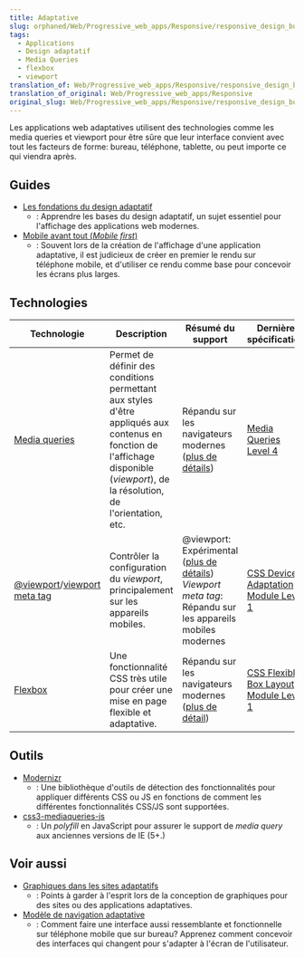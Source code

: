 ```yaml
---
title: Adaptative
slug: orphaned/Web/Progressive_web_apps/Responsive/responsive_design_building_blocks
tags:
  - Applications
  - Design adaptatif
  - Media Queries
  - flexbox
  - viewport
translation_of: Web/Progressive_web_apps/Responsive/responsive_design_building_blocks
translation_of_original: Web/Progressive_web_apps/Responsive
original_slug: Web/Progressive_web_apps/Responsive/responsive_design_building_blocks
---
```


Les applications web adaptatives utilisent des technologies comme les media queries et viewport pour être sûre que leur interface convient avec tout les facteurs de forme: bureau, téléphone, tablette, ou peut importe ce qui viendra après.

## Guides

- [Les fondations du design adaptatif](/fr/Apps/app_layout/responsive_design_building_blocks)
  - : Apprendre les bases du design adaptatif, un sujet essentiel pour l'affichage des applications web modernes.
- [Mobile avant tout (_Mobile first_)](/fr/docs/Web/Apps/Modern/Responsive/Mobile_first)
  - : Souvent lors de la création de l'affichage d'une application adaptative, il est judicieux de créer en premier le rendu sur téléphone mobile, et d'utiliser ce rendu comme base pour concevoir les écrans plus larges.

## Technologies

| Technologie                                                                                            | Description                                                                                                                                                                       | Résumé du support                                                                                                                                             | Dernière spécification                                                                                 |
| ------------------------------------------------------------------------------------------------------ | --------------------------------------------------------------------------------------------------------------------------------------------------------------------------------- | ------------------------------------------------------------------------------------------------------------------------------------------------------------- | ------------------------------------------------------------------------------------------------------ |
| [Media queries](/fr/docs/Web/CSS/Media_Queries)                                                        | Permet de définir des conditions permettant aux styles d'être appliqués aux contenus en fonction de l'affichage disponible (_viewport_), de la résolution, de l'orientation, etc. | Répandu sur les navigateurs modernes ([plus de détails](/fr/docs/Web/CSS/Media_Queries#Browser_compatibility))                                                | [Media Queries Level 4](https://drafts.csswg.org/mediaqueries-4/)                                      |
| [@viewport](/fr/docs/Web/CSS/@viewport)/[viewport meta tag](/fr/docs/Mozilla/Mobile/Viewport_meta_tag) | Contrôler la configuration du _viewport_, principalement sur les appareils mobiles.                                                                                               | @viewport: Expérimental ([plus de détails](/fr/docs/Web/CSS/@viewport#Browser_compatibility)) _Viewport meta tag_: Répandu sur les appareils mobiles modernes | [CSS Device Adaptation Module Level 1](https://drafts.csswg.org/css-device-adapt/#the-atviewport-rule) |
| [Flexbox](/fr/docs/Web/CSS/CSS_Flexible_Box_Layout)                                                    | Une fonctionnalité CSS très utile pour créer une mise en page flexible et adaptative.                                                                                             | Répandu sur les navigateurs modernes ([plus de détail](/fr/docs/Web/CSS/CSS_Flexible_Box_Layout#Browser_compatibility))                                       | [CSS Flexible Box Layout Module Level 1](https://drafts.csswg.org/css-flexbox-1/)                      |

## Outils

- [Modernizr](https://modernizr.com/)
  - : Une bibliothèque d'outils de détection des fonctionnalités pour appliquer différents CSS ou JS en fonctions de comment les différentes fonctionnalités CSS/JS sont supportées.
- [css3-mediaqueries-js](https://code.google.com/archive/p/css3-mediaqueries-js/)
  - : Un _polyfill_ en JavaScript pour assurer le support de _media query_ aux anciennes versions de IE (5+.)

## Voir aussi

- [Graphiques dans les sites adaptatifs](/fr/Apps/Design/Design_graphique_pour_les_sites_responsiveGraphics_for_responsive_sites)
  - : Points à garder à l'esprit lors de la conception de graphiques pour des sites ou des applications adaptatives.
- [Modèle de navigation adaptative](/fr/Apps/Design/Patrons_navigation_adaptative)
  - : Comment faire une interface aussi ressemblante et fonctionnelle sur téléphone mobile que sur bureau? Apprenez comment concevoir des interfaces qui changent pour s'adapter à l'écran de l'utilisateur.
